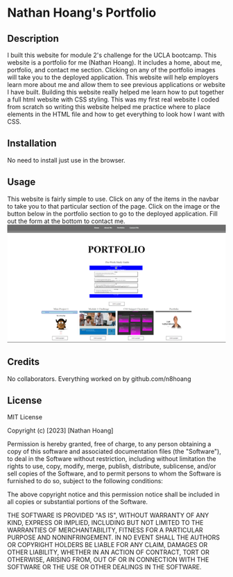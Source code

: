# Nathan Hoang's Portfolio

## Description

I built this website for module 2's challenge for the UCLA bootcamp. This website is a portfolio for me (Nathan Hoang). It includes a home, about me, portfolio, and contact me section. Clicking on any of the portfolio images will take you to the deployed application. This website will help employers learn more about me and allow them to see previous applications or website I have built. Building this website really helped me learn how to put together a full html website with CSS styling. This was my first real website I coded from scratch so writing this website helped me practice where to place elements in the HTML file and how to get everything to look how I want with CSS.

## Installation

No need to install just use in the browser.

## Usage

This website is fairly simple to use. Click on any of the items in the navbar to take you to that particular section of the page. Click on the image or the button below in the portfolio section to go to the deployed application. Fill out the form at the bottom to contact me.
    ![portfolio demo](Assets/ssportfolio.png)

## Credits

No collaborators. Everything worked on by github.com/n8hoang

## License

MIT License

Copyright (c) [2023] [Nathan Hoang]

Permission is hereby granted, free of charge, to any person obtaining a copy
of this software and associated documentation files (the "Software"), to deal
in the Software without restriction, including without limitation the rights
to use, copy, modify, merge, publish, distribute, sublicense, and/or sell
copies of the Software, and to permit persons to whom the Software is
furnished to do so, subject to the following conditions:

The above copyright notice and this permission notice shall be included in all
copies or substantial portions of the Software.

THE SOFTWARE IS PROVIDED "AS IS", WITHOUT WARRANTY OF ANY KIND, EXPRESS OR
IMPLIED, INCLUDING BUT NOT LIMITED TO THE WARRANTIES OF MERCHANTABILITY,
FITNESS FOR A PARTICULAR PURPOSE AND NONINFRINGEMENT. IN NO EVENT SHALL THE
AUTHORS OR COPYRIGHT HOLDERS BE LIABLE FOR ANY CLAIM, DAMAGES OR OTHER
LIABILITY, WHETHER IN AN ACTION OF CONTRACT, TORT OR OTHERWISE, ARISING FROM,
OUT OF OR IN CONNECTION WITH THE SOFTWARE OR THE USE OR OTHER DEALINGS IN THE
SOFTWARE.




